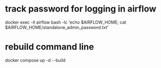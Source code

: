 # track password for logging in airflow 

docker exec -it airflow bash -lc 'echo $AIRFLOW_HOME; cat $AIRFLOW_HOME/standalone_admin_password.txt'

# rebuild command line 

docker compose up -d --build
